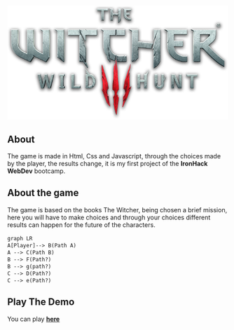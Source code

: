 ![enter image description here](https://github.com/Elvisdourado/Jogo_The_Witcher/blob/main/images/logo.png?raw=true)


## About

The game is made in Html, Css and Javascript, through the choices made by the player, the results change, it is my first project of the **IronHack WebDev** bootcamp.

## About the game

The game is based on the books The Witcher, being chosen a brief mission, here you will have to make choices and through your choices different results can happen for the future of the characters.
```mermaid
graph LR
A[Player]--> B(Path A)
A --> C(Path B)
B --> F(Path?)
B --> g(path?)
C --> D(Path?) 
C --> e(Path?)
```

## Play The Demo

You can play **[here](https://elvisdourado.github.io/Jogo_The_Witcher/)**

